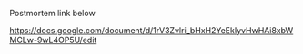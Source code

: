 Postmortem link below

https://docs.google.com/document/d/1rV3Zvlri_bHxH2YeEkIyvHwHAi8xbWMCLw-9wL4OP5U/edit
